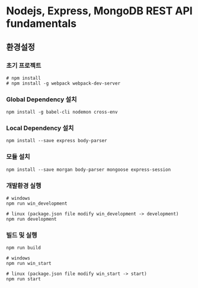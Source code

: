 # Nodejs, Express, MongoDB REST API fundamentals


## 환경설정
### 초기 프로젝트
```
# npm install
# npm install -g webpack webpack-dev-server
```
### Global Dependency 설치
```
npm install -g babel-cli nodemon cross-env
```
### Local Dependency 설치
```
npm install --save express body-parser
```

### 모듈 설치
```
npm install --save morgan body-parser mongoose express-session
```

### 개발환경 실행
```
# windows
npm run win_development

# linux (package.json file modify win_development -> development)
npm run development
```

### 빌드 및 실행
```
npm run build

# windows
npm run win_start

# linux (package.json file modify win_start -> start)
npm run start
```
